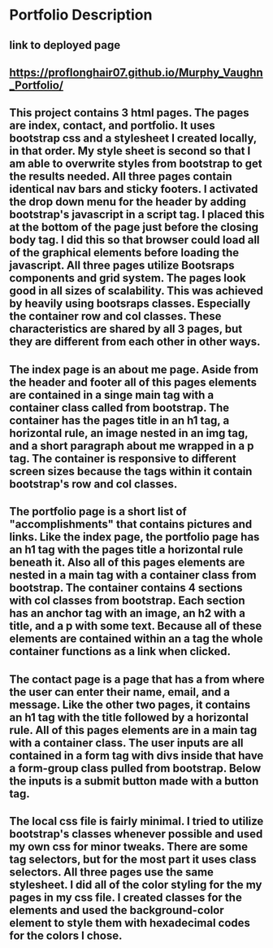 # Portfolio Description

## link to deployed page

## https://proflonghair07.github.io/Murphy_Vaughn_Portfolio/

## This project contains 3 html pages. The pages are index, contact, and portfolio. It uses bootstrap css and a stylesheet I created locally, in that order. My style sheet is second so that I am able to overwrite styles from bootstrap to get the results needed. All three pages contain identical nav bars and sticky footers. I activated the drop down menu for the header by adding bootstrap's javascript in a script tag. I placed this at the bottom of the page just before the closing body tag. I did this so that browser could load all of the graphical elements before loading the javascript. All three pages utilize Bootsraps components and grid system. The pages look good in all sizes of scalability. This was achieved by heavily using bootsraps classes. Especially the container row and col classes. These characteristics are shared by all 3 pages, but they are different from each other in other ways.

## The index page is an about me page. Aside from the header and footer all of this pages elements are contained in a singe main tag with a container class called from bootstrap. The container has the pages title in an h1 tag, a horizontal rule, an image nested in an img tag, and a short paragraph about me wrapped in a p tag. The container is responsive to different screen sizes because the tags within it contain bootstrap's row and col classes.

## The portfolio page is a short list of "accomplishments" that contains pictures and links. Like the index page, the portfolio page has an h1 tag with the pages title a horizontal rule beneath it. Also all of this pages elements are nested in a main tag with a container class from bootstrap. The container contains 4 sections with col classes from bootstrap. Each section has an anchor tag with an image, an h2 with a title, and a p with some text. Because all of these elements are contained within an a tag the whole container functions as a link when clicked.

## The contact page is a page that has a from where the user can enter their name, email, and a message. Like the other two pages, it contains an h1 tag with the title followed by a horizontal rule. All of this pages elements are in a main tag with a container class. The user inputs are all contained in a form tag with divs inside that have a form-group class pulled from bootstrap. Below the inputs is a submit button made with a button tag.

## The local css file is fairly minimal. I tried to utilize bootstrap's classes whenever possible and used my own css for minor tweaks. There are some tag selectors, but for the most part it uses class selectors. All three pages use the same stylesheet. I did all of the color styling for the my pages in my css file. I created classes for the elements and used the background-color element to style them with hexadecimal codes for the colors I chose.
